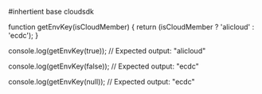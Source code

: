 


#inhertient base cloudsdk 

function getEnvKey(isCloudMember) {
  return (isCloudMember ? 'alicloud' : 'ecdc');
}

console.log(getEnvKey(true));
// Expected output: "alicloud"

console.log(getEnvKey(false));
// Expected output: "ecdc"

console.log(getEnvKey(null));
// Expected output: "ecdc"
